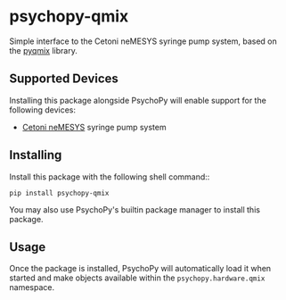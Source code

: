 # psychopy-qmix

Simple interface to the Cetoni neMESYS syringe pump system, based on the [pyqmix](https://github.com/psyfood/pyqmix/)
library.

## Supported Devices

Installing this package alongside PsychoPy will enable support for the following devices:

* [Cetoni neMESYS](https://cetoni.com/) syringe pump system
    
## Installing

Install this package with the following shell command:: 

    pip install psychopy-qmix

You may also use PsychoPy's builtin package manager to install this package.

## Usage

Once the package is installed, PsychoPy will automatically load it when started and make objects available within the
`psychopy.hardware.qmix` namespace.

